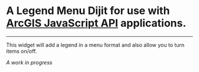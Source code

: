 # A Legend Menu Dijit for use with [ArcGIS JavaScript API](http://esriurl.com/js) applications.

----
This widget will add a legend in a menu format and also allow you to turn items on/off.

*A work in progress*